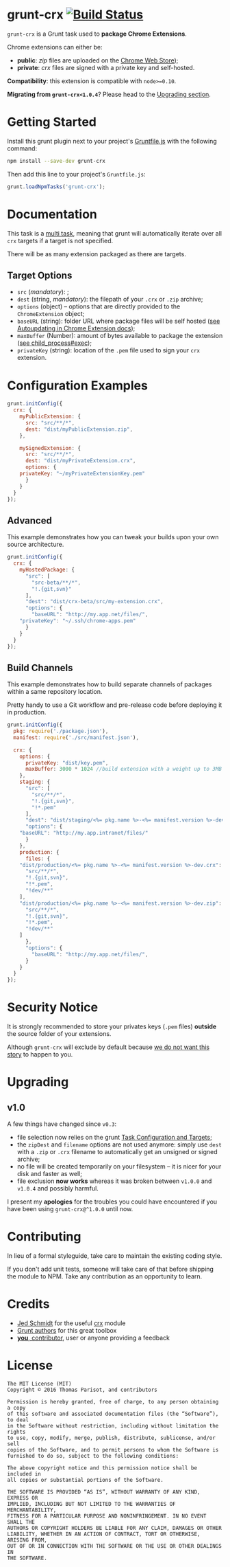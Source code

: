 # grunt-crx [![Build Status](https://secure.travis-ci.org/oncletom/grunt-crx.svg?branch=master)](http://travis-ci.org/oncletom/grunt-crx)

`grunt-crx` is a Grunt task used to **package Chrome Extensions**.

Chrome extensions can either be:

- **public**: *zip* files are uploaded on the [Chrome Web Store](https://chrome.google.com/webstore/));
- **private**: *crx* files are signed with a private key and self-hosted.

**Compatibility**: this extension is compatible with `node>=0.10`.

**Migrating from `grunt-crx<1.0.4`**? Please head to the [Upgrading section](#upgrading).

# Getting Started

Install this grunt plugin next to your project's [Gruntfile.js](http://gruntjs.com/sample-gruntfile) with the following command:

```bash
npm install --save-dev grunt-crx
```

Then add this line to your project's `Gruntfile.js`:

```javascript
grunt.loadNpmTasks('grunt-crx');
```

# Documentation

This task is a [multi task](http://gruntjs.com/creating-tasks#multi-tasks), meaning that grunt will automatically iterate over all `crx` targets if a target is not specified.

There will be as many extension packaged as there are targets.

## Target Options

* `src` (_mandatory_): ;
* `dest` (string, _mandatory_): the filepath of your `.crx` or `.zip` archive;
* `options` (object) – options that are directly provided to the `ChromeExtension` object;
 * `baseURL` (string): folder URL where package files will be self hosted ([see Autoupdating in Chrome Extension docs](http://developer.chrome.com/extensions/autoupdate.html));
 * `maxBuffer` (Number): amount of bytes available to package the extension ([see child_process#exec](http://nodejs.org/docs/latest/api/child_process.html#child_process_child_process_exec_command_options_callback));
 * `privateKey` (string): location of the `.pem` file used to sign your `crx` extension.

# Configuration Examples

```js
grunt.initConfig({
  crx: {
    myPublicExtension: {
      src: "src/**/*",
      dest: "dist/myPublicExtension.zip",
    },

    mySignedExtension: {
      src: "src/**/*",
      dest: "dist/myPrivateExtension.crx",
      options: {
	privateKey: "~/myPrivateExtensionKey.pem"
      }
    }
  }
});
```

## Advanced

This example demonstrates how you can tweak your builds upon your own
source architecture.

```js
grunt.initConfig({
  crx: {
    myHostedPackage: {
      "src": [
        "src-beta/**/*",
        "!.{git,svn}"
      ],
      "dest": "dist/crx-beta/src/my-extension.crx",
      "options": {
        "baseURL": "http://my.app.net/files/",
	"privateKey": "~/.ssh/chrome-apps.pem"
      }
    }
  }
});
```

## Build Channels

This example demonstrates how to build separate channels of packages
within a same repository location.

Pretty handy to use a Git workflow and pre-release code before deploying it
in production.

```js
grunt.initConfig({
  pkg: require('./package.json'),
  manifest: require('./src/manifest.json'),

  crx: {
    options: {
      privateKey: "dist/key.pem",
      maxBuffer: 3000 * 1024 //build extension with a weight up to 3MB
    },
    staging: {
      "src": [
        "src/**/*",
        "!.{git,svn}",
        "!*.pem"
      ],
      "dest": "dist/staging/<%= pkg.name %>-<%= manifest.version %>-dev.crx",
      "options": {
	"baseURL": "http://my.app.intranet/files/"
      }
    },
    production: {
      files: {
	"dist/production/<%= pkg.name %>-<%= manifest.version %>-dev.crx": [
	  "src/**/*",
	  "!.{git,svn}",
	  "!*.pem",
	  "!dev/**"
	],
	"dist/production/<%= pkg.name %>-<%= manifest.version %>-dev.zip": [
	  "src/**/*",
	  "!.{git,svn}",
	  "!*.pem",
	  "!dev/**"
	]
      },
      "options": {
        "baseURL": "http://my.app.net/files/",
      }
    }
  }
});
```

# Security Notice

It is strongly recommended to store your privates keys (`.pem` files) **outside**
the source folder of your extensions.

Although `grunt-crx` will exclude by default because [we do not want this story](http://it.slashdot.org/story/12/05/24/1717219/yahoo-includes-private-key-in-source-file-for-axis-chrome-extension) to happen to you.


# Upgrading

## v1.0

A few things have changed since `v0.3`:

- file selection now relies on the grunt [Task Configuration and Targets](http://gruntjs.com/configuring-tasks#task-configuration-and-targets);
- the `zipDest` and `filename` options are not used anymore: simply use `dest` with a `.zip` or `.crx` filename to automatically get an unsigned or signed archive;
- no file will be created temporarily on your filesystem – it is nicer for your disk and faster as well;
- file exclusion **now works** whereas it was broken between `v1.0.0` and `v1.0.4` and possibly harmful.

I present my **apologies** for the troubles you could have encountered if you have been using `grunt-crx@^1.0.0` until now.

# Contributing

In lieu of a formal styleguide, take care to maintain the existing coding style.

If you don't add unit tests, someone will take care of that before shipping the module to NPM.
Take any contribution as an opportunity to learn.


# Credits

* [Jed Schmidt](http://who.jed.is) for the useful [crx](https://npmjs.com/crx) module
* [Grunt authors](http://gruntjs.com) for this great toolbox
* [**you**, contributor](CONTRIBUTORS.md), user or anyone providing a feedback


# License

    The MIT License (MIT)
    Copyright © 2016 Thomas Parisot, and contributors

    Permission is hereby granted, free of charge, to any person obtaining a copy
    of this software and associated documentation files (the “Software”), to deal
    in the Software without restriction, including without limitation the rights
    to use, copy, modify, merge, publish, distribute, sublicense, and/or sell
    copies of the Software, and to permit persons to whom the Software is
    furnished to do so, subject to the following conditions:

    The above copyright notice and this permission notice shall be included in
    all copies or substantial portions of the Software.

    THE SOFTWARE IS PROVIDED “AS IS”, WITHOUT WARRANTY OF ANY KIND, EXPRESS OR
    IMPLIED, INCLUDING BUT NOT LIMITED TO THE WARRANTIES OF MERCHANTABILITY,
    FITNESS FOR A PARTICULAR PURPOSE AND NONINFRINGEMENT. IN NO EVENT SHALL THE
    AUTHORS OR COPYRIGHT HOLDERS BE LIABLE FOR ANY CLAIM, DAMAGES OR OTHER
    LIABILITY, WHETHER IN AN ACTION OF CONTRACT, TORT OR OTHERWISE, ARISING FROM,
    OUT OF OR IN CONNECTION WITH THE SOFTWARE OR THE USE OR OTHER DEALINGS IN
    THE SOFTWARE.

